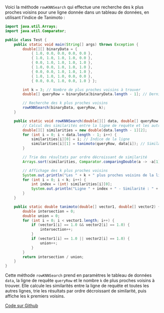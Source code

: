 Voici la méthode `rowKNNSearch` qui effectue une recherche des k plus proches voisins pour une ligne donnée dans un tableau de données, en utilisant l'indice de Tanimoto :

```java
import java.util.Arrays;
import java.util.Comparator;

public class Test {
    public static void main(String[] args) throws Exception {
        double[][] binaryData = {
            { 1.0, 0.0, 0.0, 0.0, 0.0 }, 
            { 1.0, 1.0, 1.0, 1.0, 0.0 }, 
            { 0.0, 1.0, 1.0, 1.0, 1.0 },
            { 1.0, 0.0, 1.0, 1.0, 1.0 }, 
            { 0.0, 0.0, 1.0, 1.0, 1.0 }, 
            { 1.0, 1.0, 1.0, 0.0, 0.0 },
            { 0.0, 0.0, 1.0, 0.0, 1.0 } };

        int k = 3; // Nombre de plus proches voisins à trouver
        double[] queryRow = binaryData[binaryData.length - 1]; // Dernière ligne du tableau binaryData

        // Recherche des k plus proches voisins
        rowKNNSearch(binaryData, queryRow, k);
    }

    public static void rowKNNSearch(double[][] data, double[] queryRow, int k) {
        // Calcul des similarités entre la ligne de requête et les autres lignes
        double[][] similarities = new double[data.length - 1][2];
        for (int i = 0; i < data.length - 1; i++) {
            similarities[i][0] = i; // Indice de la ligne
            similarities[i][1] = tanimoto(queryRow, data[i]); // Similarité
        }

        // Trie des résultats par ordre décroissant de similarité
        Arrays.sort(similarities, Comparator.comparingDouble(a -> -a[1]));

        // Affichage des k plus proches voisins
        System.out.println("Les " + k + " plus proches voisins de la ligne sont :");
        for (int i = 0; i < k; i++) {
            int index = (int) similarities[i][0];
            System.out.println("Ligne " + index + " - Similarité : " + similarities[i][1]);
        }
    }

    public static double tanimoto(double[] vector1, double[] vector2) {
        double intersection = 0;
        double union = 0;
        for (int i = 0; i < vector1.length; i++) {
            if (vector1[i] == 1.0 && vector2[i] == 1.0) {
                intersection++;
            }
            if (vector1[i] == 1.0 || vector2[i] == 1.0) {
                union++;
            }
        }
        return intersection / union;
    }
}
```

Cette méthode `rowKNNSearch` prend en paramètres le tableau de données `data`, la ligne de requête `queryRow` et le nombre `k` de plus proches voisins à trouver. Elle calcule les similarités entre la ligne de requête et toutes les autres lignes, trie les résultats par ordre décroissant de similarité, puis affiche les k premiers voisins.

[Code sur Github](https://github.com/rootoor-dev/pairwise-comparison/tree/main)
